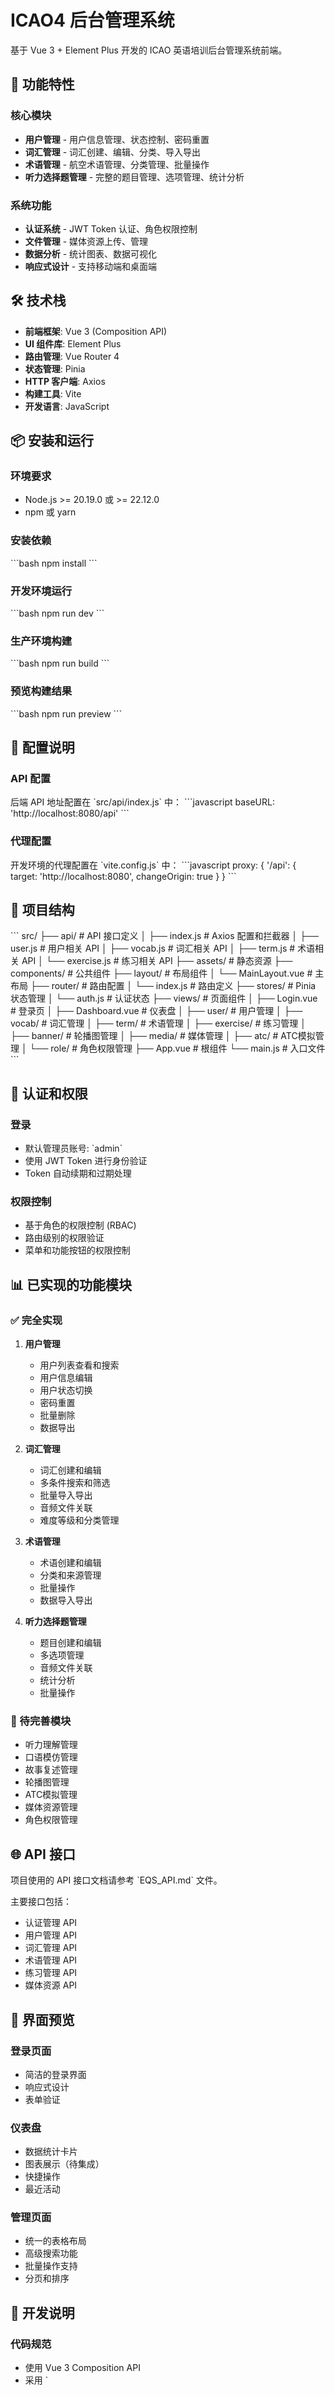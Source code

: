 # ICAO4 后台管理系统

基于 Vue 3 + Element Plus 开发的 ICAO 英语培训后台管理系统前端。

## 🚀 功能特性

### 核心模块
- **用户管理** - 用户信息管理、状态控制、密码重置
- **词汇管理** - 词汇创建、编辑、分类、导入导出
- **术语管理** - 航空术语管理、分类管理、批量操作
- **听力选择题管理** - 完整的题目管理、选项管理、统计分析

### 系统功能
- **认证系统** - JWT Token 认证、角色权限控制
- **文件管理** - 媒体资源上传、管理
- **数据分析** - 统计图表、数据可视化
- **响应式设计** - 支持移动端和桌面端

## 🛠️ 技术栈

- **前端框架**: Vue 3 (Composition API)
- **UI 组件库**: Element Plus
- **路由管理**: Vue Router 4
- **状态管理**: Pinia
- **HTTP 客户端**: Axios
- **构建工具**: Vite
- **开发语言**: JavaScript

## 📦 安装和运行

### 环境要求
- Node.js >= 20.19.0 或 >= 22.12.0
- npm 或 yarn

### 安装依赖
\`\`\`bash
npm install
\`\`\`

### 开发环境运行
\`\`\`bash
npm run dev
\`\`\`

### 生产环境构建
\`\`\`bash
npm run build
\`\`\`

### 预览构建结果
\`\`\`bash
npm run preview
\`\`\`

## 🔧 配置说明

### API 配置
后端 API 地址配置在 \`src/api/index.js\` 中：
\`\`\`javascript
baseURL: 'http://localhost:8080/api'
\`\`\`

### 代理配置
开发环境的代理配置在 \`vite.config.js\` 中：
\`\`\`javascript
proxy: {
  '/api': {
    target: 'http://localhost:8080',
    changeOrigin: true
  }
}
\`\`\`

## 📁 项目结构

\`\`\`
src/
├── api/                # API 接口定义
│   ├── index.js       # Axios 配置和拦截器
│   ├── user.js        # 用户相关 API
│   ├── vocab.js       # 词汇相关 API
│   ├── term.js        # 术语相关 API
│   └── exercise.js    # 练习相关 API
├── assets/            # 静态资源
├── components/        # 公共组件
├── layout/            # 布局组件
│   └── MainLayout.vue # 主布局
├── router/            # 路由配置
│   └── index.js       # 路由定义
├── stores/            # Pinia 状态管理
│   └── auth.js        # 认证状态
├── views/             # 页面组件
│   ├── Login.vue      # 登录页
│   ├── Dashboard.vue  # 仪表盘
│   ├── user/          # 用户管理
│   ├── vocab/         # 词汇管理
│   ├── term/          # 术语管理
│   ├── exercise/      # 练习管理
│   ├── banner/        # 轮播图管理
│   ├── media/         # 媒体管理
│   ├── atc/           # ATC模拟管理
│   └── role/          # 角色权限管理
├── App.vue            # 根组件
└── main.js            # 入口文件
\`\`\`

## 🔐 认证和权限

### 登录
- 默认管理员账号: \`admin\`
- 使用 JWT Token 进行身份验证
- Token 自动续期和过期处理

### 权限控制
- 基于角色的权限控制 (RBAC)
- 路由级别的权限验证
- 菜单和功能按钮的权限控制

## 📊 已实现的功能模块

### ✅ 完全实现
1. **用户管理**
   - 用户列表查看和搜索
   - 用户信息编辑
   - 用户状态切换
   - 密码重置
   - 批量删除
   - 数据导出

2. **词汇管理**
   - 词汇创建和编辑
   - 多条件搜索和筛选
   - 批量导入导出
   - 音频文件关联
   - 难度等级和分类管理

3. **术语管理**
   - 术语创建和编辑
   - 分类和来源管理
   - 批量操作
   - 数据导入导出

4. **听力选择题管理**
   - 题目创建和编辑
   - 多选项管理
   - 音频文件关联
   - 统计分析
   - 批量操作

### 🚧 待完善模块
- 听力理解管理
- 口语模仿管理
- 故事复述管理
- 轮播图管理
- ATC模拟管理
- 媒体资源管理
- 角色权限管理

## 🌐 API 接口

项目使用的 API 接口文档请参考 \`EQS_API.md\` 文件。

主要接口包括：
- 认证管理 API
- 用户管理 API
- 词汇管理 API
- 术语管理 API
- 练习管理 API
- 媒体资源 API

## 🎨 界面预览

### 登录页面
- 简洁的登录界面
- 响应式设计
- 表单验证

### 仪表盘
- 数据统计卡片
- 图表展示（待集成）
- 快捷操作
- 最近活动

### 管理页面
- 统一的表格布局
- 高级搜索功能
- 批量操作支持
- 分页和排序

## 🔄 开发说明

### 代码规范
- 使用 Vue 3 Composition API
- 采用 \`<script setup>\` 语法
- 响应式数据使用 \`ref\` 和 \`reactive\`
- 统一的错误处理机制

### 样式规范
- 使用 Element Plus 组件库
- 自定义样式使用 scoped CSS
- 响应式设计支持移动端

### API 调用规范
- 统一的 API 封装
- 自动 Token 处理
- 错误统一处理
- Loading 状态管理

## 📝 注意事项

1. **后端依赖**: 此项目需要配合后端 API 服务使用
2. **端口配置**: 默认前端端口 5173，后端端口 8080
3. **数据格式**: 严格按照 API 文档的数据格式进行交互
4. **权限验证**: 所有页面都需要登录后访问（除登录页外）

## 🤝 贡献

欢迎提交 Issue 和 Pull Request 来帮助改进项目。

## 📄 许可证

Copyright © 2024 ICAO4 English Training System. All rights reserved.